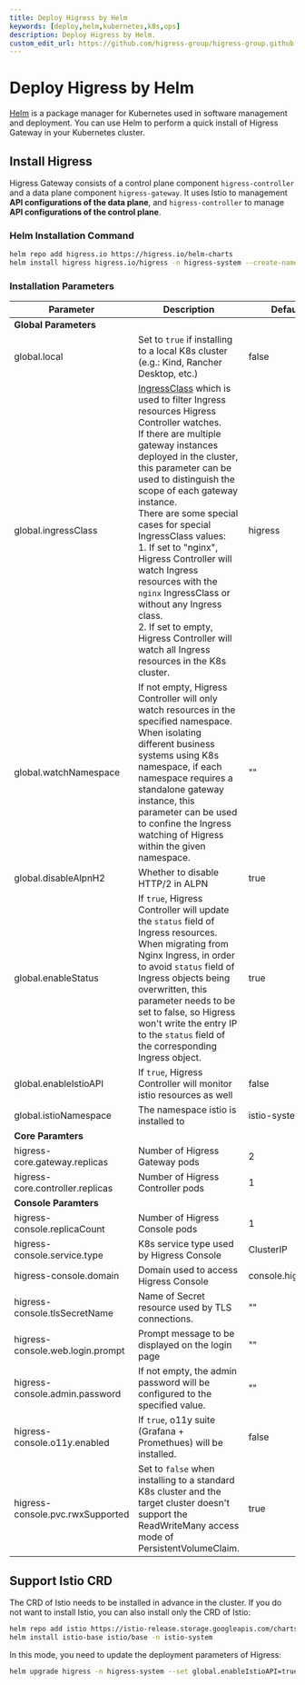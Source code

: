 ```yaml
---
title: Deploy Higress by Helm
keywords: [deploy,helm,kubernetes,k8s,ops]
description: Deploy Higress by Helm.
custom_edit_url: https://github.com/higress-group/higress-group.github.io/blob/main/i18n/en-us/docusaurus-plugin-content-docs/current/ops/deploy-by-helm.md
---
```


# Deploy Higress by Helm

[Helm](https://helm.sh/) is a package manager for Kubernetes used in software management and deployment. You can use Helm to perform a quick install of Higress Gateway in your Kubernetes cluster.

## Install Higress

Higress Gateway consists of a control plane component `higress-controller` and a data plane component `higress-gateway`. It uses Istio to management **API configurations of the data plane**, and `higress-controller` to manage **API configurations of the control plane**.

### Helm Installation Command

```bash
helm repo add higress.io https://higress.io/helm-charts
helm install higress higress.io/higress -n higress-system --create-namespace
```

### Installation Parameters

| **Parameter** | **Description** | **Default** |
|---|---|---|
| **Global Parameters** |  |  |
| global.local | Set to `true` if installing to a local K8s cluster (e.g.: Kind, Rancher Desktop, etc.) | false |
| global.ingressClass | [IngressClass](https://kubernetes.io/zh-cn/docs/concepts/services-networking/ingress/#ingress-class) which is used to filter Ingress resources Higress Controller watches.<br />If there are multiple gateway instances deployed in the cluster, this parameter can be used to distinguish the scope of each gateway instance.<br />There are some special cases for special IngressClass values:<br />1. If set to "nginx", Higress Controller will watch Ingress resources with the `nginx` IngressClass or without any Ingress class.<br />2. If set to empty, Higress Controller will watch all Ingress resources in the K8s cluster. | higress |
| global.watchNamespace | If not empty, Higress Controller will only watch resources in the specified namespace. When isolating different business systems using K8s namespace, if each namespace requires a standalone gateway instance, this parameter can be used to confine the Ingress watching of Higress within the given namespace. | "" |
| global.disableAlpnH2 | Whether to disable HTTP/2 in ALPN | true |
| global.enableStatus | If `true`, Higress Controller will update the `status` field of Ingress resources.<br />When migrating from Nginx Ingress, in order to avoid `status` field of Ingress objects being overwritten, this parameter needs to be set to false, so Higress won't write the entry IP to the `status` field of the corresponding Ingress object. | true |
| global.enableIstioAPI | If `true`, Higress Controller will monitor istio resources as well | false |
| global.istioNamespace | The namespace istio is installed to | istio-system |
| **Core Paramters** |  |  |
| higress-core.gateway.replicas | Number of Higress Gateway pods | 2 |
| higress-core.controller.replicas | Number of Higress Controller pods | 1 |
| **Console Paramters** |  |  |
| higress-console.replicaCount | Number of Higress Console pods | 1 |
| higress-console.service.type | K8s service type used by Higress Console | ClusterIP |
| higress-console.domain | Domain used to access Higress Console | console.higress.io |
| higress-console.tlsSecretName | Name of Secret resource used by TLS connections. | "" |
| higress-console.web.login.prompt | Prompt message to be displayed on the login page | "" |
| higress-console.admin.password | If not empty, the admin password will be configured to the specified value. | "" |
| higress-console.o11y.enabled | If `true`, o11y suite (Grafana + Promethues) will be installed. | false |
| higress-console.pvc.rwxSupported | Set to `false` when installing to a standard K8s cluster and the target cluster doesn't support the ReadWriteMany access mode of PersistentVolumeClaim. | true |

## Support Istio CRD

The CRD of Istio needs to be installed in advance in the cluster. If you do not want to install Istio, you can also install only the CRD of Istio:

```bash
helm repo add istio https://istio-release.storage.googleapis.com/charts
helm install istio-base istio/base -n istio-system
```

In this mode, you need to update the deployment parameters of Higress:

```bash
helm upgrade higress -n higress-system --set global.enableIstioAPI=true higress.io/higress
```
